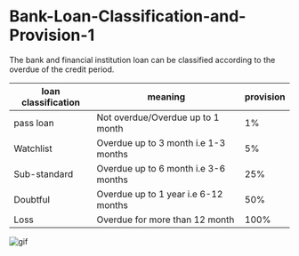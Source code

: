 # Bank-Loan-Classification-and-Provision-1
The bank and financial institution loan can be classified according to the overdue of the credit period.

loan classification | meaning|provision |
--- | --- | --- | 
pass loan | Not overdue/Overdue up to 1 month | 1% |
Watchlist	|Overdue up to 3 month i.e 1-3 months|5% |
Sub-standard|Overdue up to 6 month i.e 3-6 months|25%|
Doubtful	  |Overdue up to 1 year i.e 6-12 months|50%|
Loss	    |Overdue for more than 12 month	         |100%|


![gif](https://github.com/TapendraBaduwal/Bank-Loan-Classification-and-Provision-1/blob/master/ezgif.com-gif-maker.gif)
